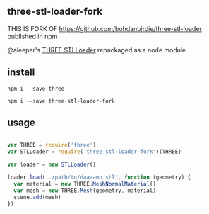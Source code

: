 ## three-stl-loader-fork

THIS IS FORK OF https://github.com/bohdanbirdie/three-stl-loader published in npm

@aleeper's [THREE.STLLoader](http://threejs.org/examples/js/loaders/STLLoader.js) repackaged as a node module

## install

`npm i --save three`

`npm i --save three-stl-loader-fork`

## usage

```js

var THREE = require('three')
var STLLoader = require('three-stl-loader-fork')(THREE)

var loader = new STLLoader()

loader.load('./path/to/daaaamn.stl', function (geometry) {
  var material = new THREE.MeshNormalMaterial()
  var mesh = new THREE.Mesh(geometry, material)
  scene.add(mesh)
})

```

